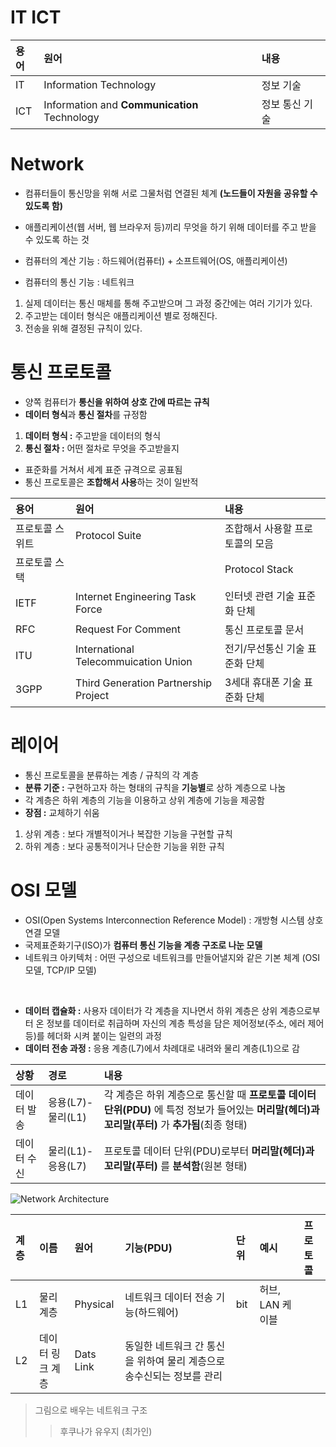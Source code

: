 # IT ICT

|용어|원어|내용|
|:---|:---|:---|
|IT|Information Technology|정보 기술|
|ICT|Information and **Communication** Technology|정보 통신 기술|  

# Network
- 컴퓨터들이 통신망을 위해 서로 그물처럼 연결된 체계 **(노드들이 자원을 공유할 수 있도록 함)**
- 애플리케이션(웹 서버, 웹 브라우저 등)끼리 무엇을 하기 위해 데이터를 주고 받을 수 있도록 하는 것  

- 컴퓨터의 계산 기능 : 하드웨어(컴퓨터) + 소프트웨어(OS, 애플리케이션)
- 컴퓨터의 통신 기능 : 네트워크  

1. 실제 데이터는 통신 매체를 통해 주고받으며 그 과정 중간에는 여러 기기가 있다.
2. 주고받는 데이터 형식은 애플리케이션 별로 정해진다. 
3. 전송을 위해 결정된 규칙이 있다.  

# 통신 프로토콜
- 양쪽 컴퓨터가 **통신을 위하여 상호 간에 따르는 규칙**
- **데이터 형식**과 **통신 절차**를 규정함  

1. **데이터 형식 :** 주고받을 데이터의 형식
2. **통신 절차 :** 어떤 절차로 무엇을 주고받을지  

- 표준화를 거쳐서 세계 표준 규격으로 공표됨
- 통신 프로토콜은 **조합해서 사용**하는 것이 일반적   

|용어|원어|내용|
|:---|:---|:---|
|프로토콜 스위트|Protocol Suite|조합해서 사용할 프로토콜의 모음|
|프로토콜 스택||Protocol Stack|프로토콜 시스템이 구현된 시스템(하드웨어, 소프트웨어, 둘의 혼합)|
|IETF|Internet Engineering Task Force|인터넷 관련 기술 표준화 단체|
|RFC|Request For Comment|통신 프로토콜 문서|
|ITU|International Telecommuication Union|전기/무선통신 기술 표준화 단체|
|3GPP|Third Generation Partnership Project|3세대 휴대폰 기술 표준화 단체|

# 레이어
- 통신 프로토콜을 분류하는 계층 / 규칙의 각 계층
-  **분류 기준 :** 구현하고자 하는 형태의 규칙을 **기능별**로 상하 계층으로 나눔
- 각 계층은 하위 계층의 기능을 이용하고 상위 계층에 기능을 제공함
- **장점 :** 교체하기 쉬움

1. 상위 계층 : 보다 개별적이거나 복잡한 기능을 구현할 규칙
2. 하위 계층 : 보다 공통적이거나 단순한 기능을 위한 규칙  

# OSI 모델
- OSI(Open Systems Interconnection Reference Model) : 개방형 시스템 상호 연결 모델
- 국제표준화기구(ISO)가 **컴퓨터 통신 기능을 계층 구조로 나눈 모델**
- 네트워크 아키텍처 : 어떤 구성으로 네트워크를 만들어낼지와 같은 기본 체계 (OSI모델, TCP/IP 모델)
</br>

- **데이터 캡슐화 :** 사용자 데이터가 각 계층을 지나면서 하위 계층은 상위 계층으로부터 온 정보를 데이터로 취급하며 자신의 계층 특성을 담은 제어정보(주소, 에러 제어 등)를 헤더화 시켜 붙이는 일련의 과정
- **데이터 전송 과정 :** 응용 계층(L7)에서 차례대로 내려와 물리 계층(L1)으로 감

|상황|경로|내용|
|:---|:---|:---|
|데이터 발송|응용(L7)-물리(L1)|각 계층은 하위 계층으로 통신할 때 **프로토콜 데이터 단위(PDU)** 에 특정 정보가 들어있는 **머리말(헤더)과 꼬리말(푸터)** 가 **추가됨**(최종 형태)|
|데이터 수신|물리(L1)-응용(L7)|프로토콜 데이터 단위(PDU)로부터 **머리말(헤더)과 꼬리말(푸터)** 를 **분석함**(원본 형태)|  

![Network Architecture](https://github.com/7ahyeon/Study/assets/107123698/84cf81af-f9c3-43ca-8f64-b80f44df4374)

|계층|이름|원어|기능(PDU)|단위|예시|프로토콜|
|:---|:---|:---|:---|:---|:---|:---|
|L1|물리 계층|Physical|네트워크 데이터 전송 기능(하드웨어)|bit|허브, LAN 케이블|
|L2|데이터 링크 계층|Dats Link|동일한 네트워크 간 통신을 위하여 물리 계층으로 송수신되는 정보를 관리|


> 그림으로 배우는 네트워크 구조
> > 후쿠나가 유우지 (최가인)
